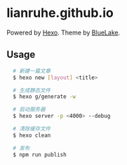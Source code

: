 # lianruhe.github.io

Powered by [Hexo](https://hexo.io/). Theme by [BlueLake](https://github.com/chaooo/hexo-theme-BlueLake).

## Usage

```bash
  # 新建一篇文章
  $ hexo new [layout] <title>

  # 生成静态文件
  $ hexo g/generate -w

  # 启动服务器
  $ hexo server -p <4000> --debug

  # 清除缓存文件
  $ hexo clean

  # 发布
  $ npm run publish
```
